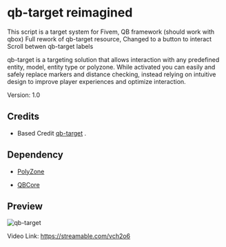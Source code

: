 
# qb-target reimagined
This script is a target system for Fivem, QB framework (should work with qbox)
Full rework of qb-target resource,
Changed to a button to interact
Scroll betwen qb-target labels

qb-target is a targeting solution that allows interaction with any predefined entity, model, entity type or polyzone. While activated you can easily and safely replace markers and distance checking, instead relying on intuitive design to improve player experiences and optimize interaction.

Version: 1.0

## Credits

* Based Credit [qb-target](https://github.com/qbcore-framework/qb-target) .

## Dependency

* [PolyZone](https://github.com/mkafrin/PolyZone)

* [QBCore](https://github.com/qbcore-framework/qb-core)

## Preview

![qb-target](https://r2.fivemanage.com/otfz57BS2qNaP9onC2Ljx/Screenshot2025-10-21190051.png)

Video Link: https://streamable.com/vch2o6